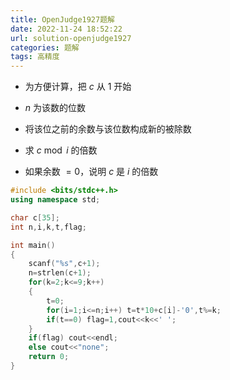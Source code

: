 ```yaml
---
title: OpenJudge1927题解
date: 2022-11-24 18:52:22
url: solution-openjudge1927
categories: 题解
tags: 高精度
---
```


- 为方便计算，把 $c$ 从 $1$ 开始

- $n$ 为该数的位数

- 将该位之前的余数与该位数构成新的被除数

- 求 $c\bmod i$ 的倍数

- 如果余数 $=0$，说明 $c$ 是 $i$ 的倍数

```cpp
#include <bits/stdc++.h>
using namespace std;

char c[35];
int n,i,k,t,flag;

int main()
{
	scanf("%s",c+1);
	n=strlen(c+1);
	for(k=2;k<=9;k++)
	{
		t=0;
		for(i=1;i<=n;i++) t=t*10+c[i]-'0',t%=k;
		if(t==0) flag=1,cout<<k<<' ';
	}
	if(flag) cout<<endl;
	else cout<<"none";
	return 0;
}
```
